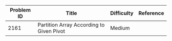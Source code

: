 | Problem ID | Title | Difficulty | Reference
| --- | --- | --- | ---
| 2161 | Partition Array According to Given Pivot | Medium | 

